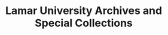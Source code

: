 ---
layout: repo
title: "Lamar University Archives and Special Collections"
id: 16464
permalink: repos/16464/
---